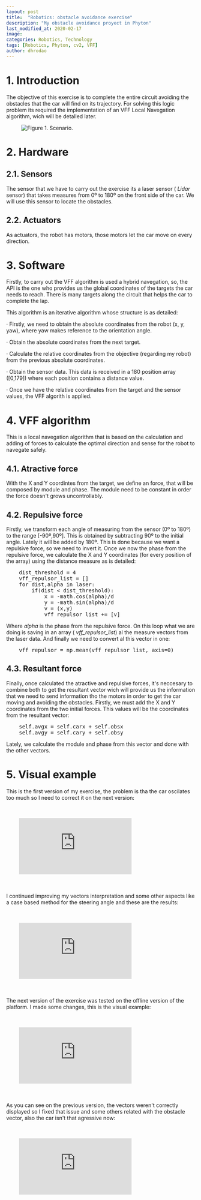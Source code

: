 ```yaml
---
layout: post
title:  "Robotics: obstacle avoidance exercise"
description: "My obstacle avoidance proyect in Phyton"
last_modified_at: 2020-02-17
image:
categories: Robotics, Technology
tags: [Robotics, Phyton, cv2, VFF]
author: dhrodao
---
```


# 1. Introduction
The objective of this exercise is to complete the entire circuit avoiding the obstacles that the car will find on its trajectory.
For solving this logic problem its required the implementation of an VFF Local Navegation algorithm, wich will be detalled later.

<figure class="align-center">
  <img src="{{ '/assets/images/blog/p3.png' | absolute_url }}" alt="Figure 1. Scenario.">
</figure>


# 2. Hardware
## 2.1. Sensors
The sensor that we have to carry out the exercise its a laser sensor (<em> Lidar </em> sensor) that takes measures from 0º to 180º on the front side of the car. We will use this sensor to locate the obstacles.

## 2.2. Actuators
As actuators, the robot has motors, those motors let the car move on every direction.

# 3. Software
Firstly, to carry out the VFF algorithm is used a hybrid navegation, so, the API is the one who provides us the global coordinates of the targets the car needs to reach. There is many targets along the circuit that helps the car to complete the lap.

This algorithm is an iterative algorithm whose structure is as detailed:

<p>
    · Firstly, we need to obtain the absolute coordinates from the robot (x, y, yaw), where yaw makes reference to the orientation angle.
</p>
<p>
    · Obtain the absolute coordinates from the next target.
</p>
<p>
    · Calculate the relative coordinates from the objective (regarding my robot) from the previous absolute coordinates.
</p>
<p>
    · Obtain the sensor data. This data is received in a 180 position array ([0,179]) where each position contains a distance value.
 </p>
 <p>
    · Once we have the relative coordinates from the target and the sensor values, the VFF algorith is applied.
  </p>

# 4. VFF algorithm
This is a local navegation algorithm that is based on the calculation and adding of forces to calculate the optimal direction and sense for the robot to navegate safely.

## 4.1. Atractive force
With the X and Y coordintes from the target, we define an force, that will be composed by module and phase. The module need to be constant in order the force doesn't grows uncontrollably.

## 4.2. Repulsive force
Firstly, we transform each angle of measuring from the sensor (0º to 180º) to the range [-90º,90º]. This is obtained by subtracting 90º to the initial angle. Lately it will be added by 180º. This is done because we want a repulsive force, so we need to invert it. Once we now the phase from the repulsive force, we calculate the X and Y coordinates (for every position of the array) using the distance measure as is detailed:

<pre>
    dist_threshold = 4
    vff_repulsor_list = []
    for dist,alpha in laser:
        if(dist < dist_threshold):
            x = -math.cos(alpha)/d
            y = -math.sin(alpha)/d
            v = (x,y)
            vff_repulsor_list += [v]
</pre>
Where <em> alpha </em> is the phase from the repulsive force. On this loop what we are doing is saving in an array (<em> vff_repulsor_list</em>) al the measure vectors from the laser data. And finally we need to convert al this vector in one:

<pre>
    vff_repulsor = np.mean(vff_repulsor_list, axis=0)
</pre>

## 4.3. Resultant force
Finally, once calculated the atractive and repulsive forces, it's neccesary to combine both to get the resultant vector wich will provide us the information that we need to send information tho the motors in order to get the car moving and avoiding the obstacles.
Firstly, we must add the X and Y coordinates from the two initial forces. This values will be the coordinates from the resultant vector:
<pre>
    self.avgx = self.carx + self.obsx
    self.avgy = self.cary + self.obsy
</pre>
Lately, we calculate the module and phase from this vector and done with the other vectors.

# 5. Visual example
This is the first version of my exercise, the problem is tha the car oscilates too much so I need to correct it on the next version:

<pre>
  <div class="video-responsive">
    <iframe src="https://www.youtube.com/embed/bNhEaRjoX08" frameborder="0" allow="accelerometer; autoplay; encrypted-media; gyroscope; picture-in-picture" allowfullscreen></iframe>
  </div>
</pre>


I continued improving my vectors interpretation and some other aspects like a case based method for the steering angle and these are the results:

<pre>
  <div class="video-responsive">
    <iframe src="https://www.youtube.com/embed/A17T6BaYDo8" frameborder="0" allow="accelerometer; autoplay; encrypted-media; gyroscope; picture-in-picture" allowfullscreen></iframe>
  </div>
</pre>

The next version of the exercise was tested on the offline version of the platform. I made some changes, this is the visual example:

<pre>
  <div class="video-responsive">
    <iframe src="https://www.youtube.com/embed/g-R8jsmUkdY" frameborder="0" allow="accelerometer; autoplay; encrypted-media; gyroscope; picture-in-picture" allowfullscreen></iframe>
  </div>
</pre>

As you can see on the previous version, the vectors weren't correctly displayed so I fixed that issue and some others related with the obstacle vector, also the car isn't that agressive now:

<pre>
  <div class="video-responsive">
    <iframe src="https://www.youtube.com/embed/506_BLl2cLE" frameborder="0" allow="accelerometer; autoplay; encrypted-media; gyroscope; picture-in-picture" allowfullscreen></iframe>
  </div>
</pre>
